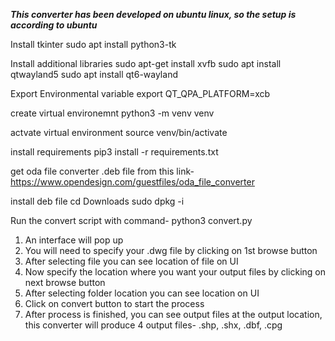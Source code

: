 ***This converter has been developed on ubuntu linux, so the setup is according to ubuntu***

Install tkinter
sudo apt install python3-tk

Install additional libraries
sudo apt-get install xvfb
sudo apt install qtwayland5 
sudo apt install qt6-wayland

Export Environmental variable
export QT_QPA_PLATFORM=xcb

create virtual environemnt
python3 -m venv venv

actvate virtual environment
source venv/bin/activate

install requirements
pip3 install -r requirements.txt

get oda file converter .deb file from this link-
https://www.opendesign.com/guestfiles/oda_file_converter

install deb file
cd Downloads
sudo dpkg -i <deb file name>


Run the convert script with command-
python3 convert.py


1. An interface will pop up
2. You will need to specify your .dwg file by clicking on 1st browse button
3. After selecting file you can see location of file on UI
4. Now specify the location where you want your output files by clicking on next browse button
5. After selecting folder location you can see location on UI
6. Click on convert button to start the process
7. After process is finished, you can see output files at the output location, this converter will produce 4 output files- .shp, .shx, .dbf, .cpg

